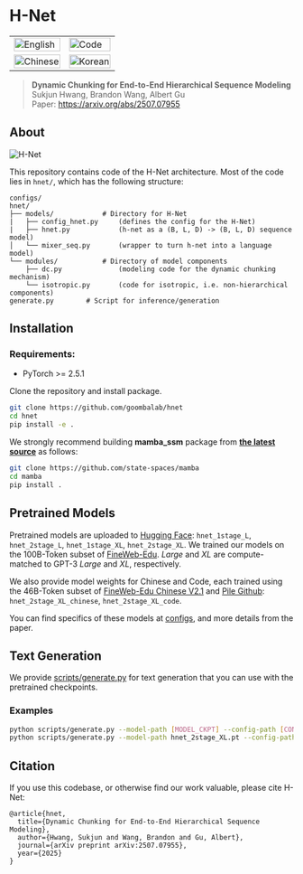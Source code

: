 # H-Net

<table width="100%">
  <tr>
    <td><img src="assets/english.gif" alt="English" width="100%"></td>
    <td><img src="assets/code.gif" alt="Code" width="100%"></td>
  </tr>
  <tr>
    <td><img src="assets/chinese.gif" alt="Chinese" width="100%"></td>
    <td><img src="assets/korean.gif" alt="Korean" width="100%"></td>
  </tr>
</table>

> **Dynamic Chunking for End-to-End Hierarchical Sequence Modeling**\
> Sukjun Hwang, Brandon Wang, Albert Gu\
> Paper: https://arxiv.org/abs/2507.07955

## About
![H-Net](assets/arch.png "H-Net Architecture")

This repository contains code of the H-Net architecture. Most of the code lies in `hnet/`, which has the following structure:

```
configs/
hnet/
├── models/            # Directory for H-Net
|   ├── config_hnet.py     (defines the config for the H-Net)
|   ├── hnet.py            (h-net as a (B, L, D) -> (B, L, D) sequence model)
│   └── mixer_seq.py       (wrapper to turn h-net into a language model)
└── modules/           # Directory of model components
    ├── dc.py              (modeling code for the dynamic chunking mechanism)
    └── isotropic.py       (code for isotropic, i.e. non-hierarchical components)
generate.py        # Script for inference/generation
```

## Installation

### Requirements:
- PyTorch >= 2.5.1

Clone the repository and install package.
``` sh
git clone https://github.com/goombalab/hnet
cd hnet
pip install -e .
```


We strongly recommend building **mamba_ssm** package from [**the latest source**](https://github.com/state-spaces/mamba) as follows:
``` sh
git clone https://github.com/state-spaces/mamba
cd mamba
pip install .
```

## Pretrained Models

Pretrained models are uploaded to
[Hugging Face](https://huggingface.co/cartesia-ai): `hnet_1stage_L`, `hnet_2stage_L`,
`hnet_1stage_XL`, `hnet_2stage_XL`.
We trained our models on the 100B-Token subset of [FineWeb-Edu](https://huggingface.co/datasets/HuggingFaceFW/fineweb-edu). <em>Large</em> and <em>XL</em> are compute-matched to GPT-3 <em>Large</em> and <em>XL</em>, respectively.

We also provide model weights for Chinese and Code, each trained using the 46B-Token subset of [FineWeb-Edu Chinese V2.1](https://huggingface.co/datasets/opencsg/Fineweb-Edu-Chinese-V2.1) and [Pile Github](https://huggingface.co/datasets/EleutherAI/pile): `hnet_2stage_XL_chinese`, `hnet_2stage_XL_code`.

You can find specifics of these models at [configs](configs), and more details from the paper.


## Text Generation

We provide [scripts/generate.py](scripts/generate.py) for text generation that you can use with the pretrained checkpoints.

### Examples
``` sh
python scripts/generate.py --model-path [MODEL_CKPT] --config-path [CONFIG]
python scripts/generate.py --model-path hnet_2stage_XL.pt --config-path configs/hnet_2stage_XL.json --max-tokens 1024 --temperature 1.0 --top-p 1.0
```


## Citation

If you use this codebase, or otherwise find our work valuable, please cite H-Net:

```
@article{hnet,
  title={Dynamic Chunking for End-to-End Hierarchical Sequence Modeling},
  author={Hwang, Sukjun and Wang, Brandon and Gu, Albert},
  journal={arXiv preprint arXiv:2507.07955},
  year={2025}
}
```